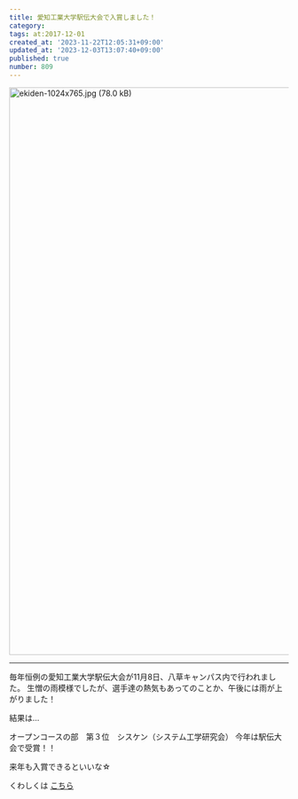 ```yaml
---
title: 愛知工業大学駅伝大会で入賞しました！
category:
tags: at:2017-12-01
created_at: '2023-11-22T12:05:31+09:00'
updated_at: '2023-12-03T13:07:40+09:00'
published: true
number: 809
---
```


<img width="1024" alt="ekiden-1024x765.jpg (78.0 kB)" src="/img/markdown/809/4d72618b-f948-4e1a-bd02-9fabf24a3ba5.jpg">

---
毎年恒例の愛知工業大学駅伝大会が11月8日、八草キャンパス内で行われました。
生憎の雨模様でしたが、選手達の熱気もあってのことか、午後には雨が上がりました！

結果は…

オープンコースの部　第３位　シスケン（システム工学研究会）
今年は駅伝大会で受賞！！

来年も入賞できるといいな☆

くわしくは [こちら](http://www.ait.ac.jp/news/detail/0002909.html)
